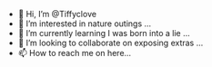 - 👋 Hi, I’m @Tiffyclove
- 👀 I’m interested in nature outings ...
- 🌱 I’m currently learning I was born into a lie ...
- 💞️ I’m looking to collaborate on exposing extras ...
- 📫 How to reach me on here...

<!---
Tiffyclove/Tiffyclove is a ✨ special ✨ repository because its `README.md` (this file) appears on your GitHub profile.
You can click the Preview link to take a look at your changes.
--->
